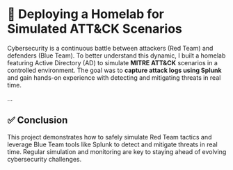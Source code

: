 # 🧪 Deploying a Homelab for Simulated ATT&CK Scenarios

Cybersecurity is a continuous battle between attackers (Red Team) and defenders (Blue Team). To better understand this dynamic, I built a homelab featuring Active Directory (AD) to simulate **MITRE ATT&CK** scenarios in a controlled environment. The goal was to **capture attack logs using Splunk** and gain hands-on experience with detecting and mitigating threats in real time.

...

## ✅ Conclusion

This project demonstrates how to safely simulate Red Team tactics and leverage Blue Team tools like Splunk to detect and mitigate threats in real time. Regular simulation and monitoring are key to staying ahead of evolving cybersecurity challenges.
